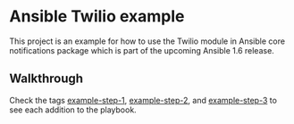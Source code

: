 # Ansible Twilio example
This project is an example for how to use the Twilio module in 
Ansible core notifications package which is part of the upcoming 
Ansible 1.6 release.

## Walkthrough
Check the tags 
[example-step-1](https://github.com/makaimc/ansible-twilio-example/tree/example-step-1), 
[example-step-2](https://github.com/makaimc/ansible-twilio-example/tree/example-step-2), and 
[example-step-3](https://github.com/makaimc/ansible-twilio-example/tree/example-step-3) to see
each addition to the playbook.
